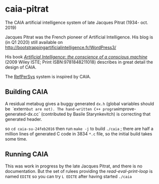 # caia-pitrat
The CAIA artificial intelligence system of late Jacques Pitrat (1934- oct. 2019)

Jacques Pitrat was the French pioneer of Artificial Intelligence.
His blog is (in Q1 2020) still available on http://bootstrappingartificialintelligence.fr/WordPress3/

His book [*Artificial Intelligence: the conscience of a conscious machine*](https://onlinelibrary.wiley.com/doi/book/10.1002/9780470611791) (2009 Wiley ISTE; Print ISBN:9781848211018)  describes in great detail the design of CAIA.

The [RefPerSys](http://refpersys.org/) system is inspired by CAIA.

## Building CAIA

A residual metabug gives a buggy generated `dx.h` (global variables should be  ̀ extern` but are not).
The hand-written C++ program `improve-generated-dx.cc` (contributed by Basile Starynkevitch) is correcting that generated header.

so `cd caia-su-24feb2016` then run `make -j` to build `./caia` ; there
are half a million lines of generated C code in 3834 `*.c` file, so
the initial build takes some time.

## Running CAIA

This was work in progress by the late Jacques Pitrat, and there is no
documentation. But the set of rulees providing the
*read-eval-print-loop* is named `EDITE` so you can try `L EDITE` after
having started `./caia`



